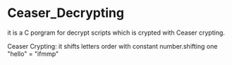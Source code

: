 # Ceaser_Decrypting
it is a C porgram for decrypt scripts which is crypted with Ceaser crypting.

Ceaser Crypting: it shifts letters order with constant number.shifting one "hello" = "ifmmp"
